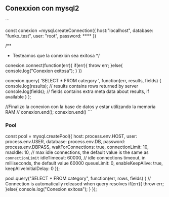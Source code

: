 ## Conexxion con mysql2


´´´


const conexion =mysql.createConnection({
  host:"localhost",
  database: "funko_test",
  user: "root",
  password: **** 
})


/**
 * Testeamos que la conexión sea exitosa
 */

conexion.connect(function(err){
  if(err){
    throw err;
  }else{
    console.log("Conexion exitosa");
  }
})


conexion.query(
  'SELECT * FROM category ',
  function(err, results, fields) {
    console.log(results); // results contains rows returned by server
    console.log(fields); // fields contains extra meta data about results, if available
  }
);







//Finalizo la conexion con la base de datos y estar utilizando la memoria RAM
// conexion.end(); 
conexion.end()
´´´



### Pool 

const pool = mysql.createPool({
  host: process.env.HOST,
  user: process.env.USER,
  database: process.env.DB,
  password: process.env.DBPASS,
  waitForConnections: true,
  connectionLimit: 10,
  maxIdle: 10, // max idle connections, the default value is the same as `connectionLimit`
  idleTimeout: 60000, // idle connections timeout, in milliseconds, the default value 60000
  queueLimit: 0,
  enableKeepAlive: true,
  keepAliveInitialDelay: 0
});

pool.query("SELECT * FROM category", function(err, rows, fields) {
  // Connection is automatically released when query resolves
  if(err){
    throw err;
  }else{
    console.log("Conexion exitosa");
  }
});


